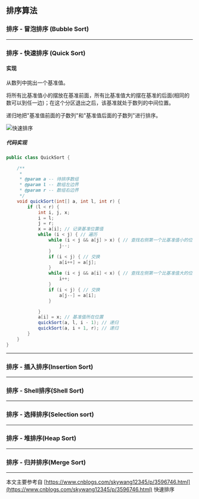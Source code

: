 排序算法
---

### 排序 - 冒泡排序 (Bubble Sort)

---
### 排序 - 快速排序 (Quick Sort)

#### 实现

从数列中挑出一个基准值。

将所有比基准值小的摆放在基准前面，所有比基准值大的摆在基准的后面(相同的数可以到任一边)；在这个分区退出之后，该基准就处于数列的中间位置。

递归地把"基准值前面的子数列"和"基准值后面的子数列"进行排序。

![快速排序](https://images0.cnblogs.com/i/497634/201403/121659127078460.jpg)

##### 代码实现

```java
public class QuickSort {

    /**
     *
     * @param a -- 待排序数组
     * @param l -- 数组左边界
     * @param r -- 数组右边界
     */
    void quickSort(int[] a, int l, int r) {
        if (l < r) {
            int i, j, x;
            i = l;
            j = r;
            x = a[i]; // 记录基准位置值
            while (i < j) { // 遍历
                while (i < j && a[j] > x) { // 查找右侧第一个比基准值小的位置
                    j--;
                }
                if (i < j) { // 交换
                    a[i++] = a[j];
                }
                while (i < j && a[i] < x) { // 查找左侧第一个比基准值大的位置
                    i++;
                }
                if (i < j) { // 交换
                    a[j--] = a[i];
                }

            }
            a[i] = x; // 基准值所在位置
            quickSort(a, l, i - 1); // 递归
            quickSort(a, i + 1, r); // 递归
        }
    }
}
```
---
### 排序 - 插入排序(Insertion Sort)

---
### 排序 - Shell排序(Shell Sort)

---

### 排序 - 选择排序(Selection sort)

---
### 排序 - 堆排序(Heap Sort)

---
### 排序 - 归并排序(Merge Sort)

---
本文主要参考自  [https://www.cnblogs.com/skywang12345/p/3596746.html](https://www.cnblogs.com/skywang12345/p/3596746.html)  快速排序








